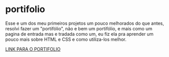 # portifolio
Esse e um dos meu primeiros projetos um pouco melhorados do que antes, resolvi fazer um "portifólio", não e bem um portifólio, e mais como um pagina de entrada mas e tradada como um, eu fiz ela pra aprender um pouco mais sobre HTML e CSS e como utiliza-los melhor.

<a href="https://portifolio-rust-gamma.vercel.app/">LINK PARA O PORTIFOLIO</a>
